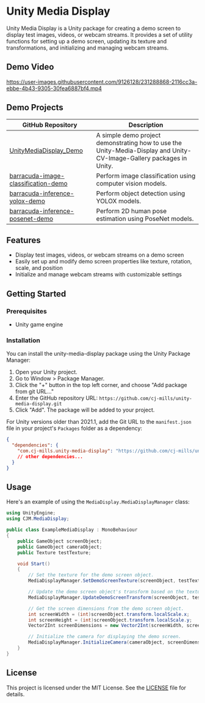 # Unity Media Display

Unity Media Display is a Unity package for creating a demo screen to display test images, videos, or webcam streams. It provides a set of utility functions for setting up a demo screen, updating its texture and transformations, and initializing and managing webcam streams.



## Demo Video
https://user-images.githubusercontent.com/9126128/231288868-2116cc3a-ebbe-4b43-9305-30fea6887bf4.mp4



## Demo Projects

| GitHub Repository                                            | Description                                                  |
| ------------------------------------------------------------ | ------------------------------------------------------------ |
| [UnityMediaDisplay_Demo](https://github.com/cj-mills/UnityMediaDisplay_Demo) | A simple demo project demonstrating how to use the Unity-Media-Display and Unity-CV-Image-Gallery packages in Unity. |
| [barracuda-image-classification-demo](https://github.com/cj-mills/barracuda-image-classification-demo) | Perform image classification using computer vision models.   |
| [barracuda-inference-yolox-demo](https://github.com/cj-mills/barracuda-inference-yolox-demo) | Perform object detection using YOLOX models.                 |
| [barracuda-inference-posenet-demo](https://github.com/cj-mills/barracuda-inference-posenet-demo) | Perform 2D human pose estimation using PoseNet models.       |



## Features

- Display test images, videos, or webcam streams on a demo screen
- Easily set up and modify demo screen properties like texture, rotation, scale, and position
- Initialize and manage webcam streams with customizable settings



## Getting Started

### Prerequisites

- Unity game engine

### Installation

You can install the unity-media-display package using the Unity Package Manager:

1. Open your Unity project.
2. Go to Window > Package Manager.
3. Click the "+" button in the top left corner, and choose "Add package from git URL..."
4. Enter the GitHub repository URL: `https://github.com/cj-mills/unity-media-display.git`
5. Click "Add". The package will be added to your project.

For Unity versions older than 2021.1, add the Git URL to the `manifest.json` file in your project's `Packages` folder as a dependency:

```json
{
  "dependencies": {
    "com.cj-mills.unity-media-display": "https://github.com/cj-mills/unity-media-display.git",
    // other dependencies...
  }
}
```



## Usage

Here's an example of using the `MediaDisplay.MediaDisplayManager` class:

```c#
using UnityEngine;
using CJM.MediaDisplay;

public class ExampleMediaDisplay : MonoBehaviour
{
    public GameObject screenObject;
    public GameObject cameraObject;
    public Texture testTexture;

    void Start()
    {
        // Set the texture for the demo screen object.
        MediaDisplayManager.SetDemoScreenTexture(screenObject, testTexture);

        // Update the demo screen object's transform based on the texture dimensions.
        MediaDisplayManager.UpdateDemoScreenTransform(screenObject, testTexture);

        // Get the screen dimensions from the demo screen object.
        int screenWidth = (int)screenObject.transform.localScale.x;
        int screenHeight = (int)screenObject.transform.localScale.y;
        Vector2Int screenDimensions = new Vector2Int(screenWidth, screenHeight);

        // Initialize the camera for displaying the demo screen.
        MediaDisplayManager.InitializeCamera(cameraObject, screenDimensions);
    }
}
```



## License

This project is licensed under the MIT License. See the [LICENSE](Documentation~/LICENSE) file for details.

